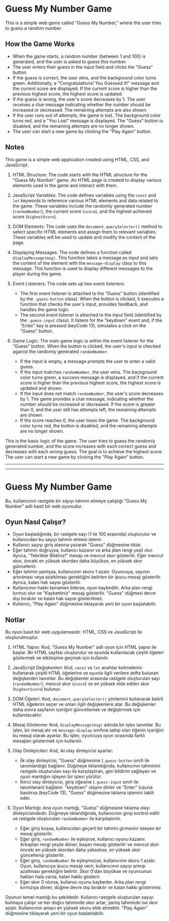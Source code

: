 # Guess My Number Game

This is a simple web game called "Guess My Number," where the user tries to guess a random number.

## How the Game Works

- When the game starts, a random number (between 1 and 100) is generated, and the user is asked to guess this number.
- The user enters their guess in the input field and clicks the "Guess" button.
- If the guess is correct, the user wins, and the background color turns green. Additionally, a "Congratulations! You Guessed It!" message and the current score are displayed. If the current score is higher than the previous highest score, the highest score is updated.
- If the guess is wrong, the user's score decreases by 1. The user receives a clue message indicating whether the number should be increased or decreased. The remaining attempts are also shown.
- If the user runs out of attempts, the game is lost. The background color turns red, and a "You Lost" message is displayed. The "Guess" button is disabled, and the remaining attempts are no longer shown.
- The user can start a new game by clicking the "Play Again" button.


## Notes

This game is a simple web application created using HTML, CSS, and JavaScript.

1. HTML Structure:
   The code starts with the HTML structure for the "Guess My Number" game. An HTML page is created to display various elements used in the game and interact with them.

2. JavaScript Variables:
   The code defines variables using the `const` and `let` keywords to reference various HTML elements and data related to the game. These variables include the randomly generated number (`randomNumber`), the current score (`score`), and the highest achieved score (`highestScore`).

3. DOM Elements:
   The code uses the `document.querySelector()` method to select specific HTML elements and assign them to relevant variables. These variables will be used to update and modify the content of the page.

4. Displaying Messages:
   The code defines a function called `displayMessage(msg)`. This function takes a message as input and sets the content of the element with the `message-display` class to this message. This function is used to display different messages to the player during the game.

5. Event Listeners:
   The code sets up two event listeners:
   - The first event listener is attached to the "Guess" button (identified by the `.guess-button` class). When the button is clicked, it executes a function that checks the user's input, provides feedback, and handles the game logic.
   - The second event listener is attached to the input field (identified by the `.guess-input` class). It listens for the "keydown" event and, if the "Enter" key is pressed (keyCode 13), simulates a click on the "Guess" button.

6. Game Logic:
   The main game logic is within the event listener for the "Guess" button. When the button is clicked, the user's input is checked against the randomly generated `randomNumber`.

   - If the input is empty, a message prompts the user to enter a valid guess.
   - If the input matches `randomNumber`, the user wins. The background color turns green, a success message is displayed, and if the current score is higher than the previous highest score, the highest score is updated and shown.
   - If the input does not match `randomNumber`, the user's score decreases by 1. The game provides a clue message, indicating whether the number should be increased or decreased. If the score is greater than 0, and the user still has attempts left, the remaining attempts are shown.
   - If the score reaches 0, the user loses the game. The background color turns red, the button is disabled, and the remaining attempts are no longer shown.

This is the basic logic of the game. The user tries to guess the randomly generated number, and the score increases with each correct guess and decreases with each wrong guess. The goal is to achieve the highest score. The user can start a new game by clicking the "Play Again" button.

---
---

# Guess My Number Game

Bu, kullanıcının rastgele bir sayıyı tahmin etmeye çalıştığı "Guess My Number" adlı basit bir web oyunudur.

## Oyun Nasıl Çalışır?

- Oyun başladığında, bir rastgele sayı (1 ile 100 arasında) oluşturulur ve kullanıcıdan bu sayıyı tahmin etmesi istenir.
- Kullanıcı sayıyı giriş alanına yazarak "Guess" düğmesine tıklar.
- Eğer tahmin doğruysa, kullanıcı kazanır ve arka plan rengi yeşil olur. Ayrıca, "Tebrikler Bildiniz!" mesajı ve mevcut skor gösterilir. Eğer mevcut skor, önceki en yüksek skordan daha büyükse, en yüksek skor güncellenir.
- Eğer tahmin yanlışsa, kullanıcının skoru 1 azalır. Oyuncuya, sayının artırılması veya azaltılması gerektiğini belirten bir ipucu mesajı gösterilir. Ayrıca, kalan hak sayısı gösterilir.
- Kullanıcının hakkı tamamen biterse, oyun kaybedilir. Arka plan rengi kırmızı olur ve "Kaybettiniz" mesajı gösterilir. "Guess" düğmesi devre dışı bırakılır ve kalan hak sayısı gösterilmez.
- Kullanıcı, "Play Again" düğmesine tıklayarak yeni bir oyun başlatabilir.

## Notlar     

Bu oyun basit bir web uygulamasıdır. HTML, CSS ve JavaScript ile oluşturulmuştur.


1. HTML Yapısı:
   Kod, "Guess My Number" adlı oyun için HTML yapısı ile başlar. Bir HTML sayfası oluşturulur ve oyunda kullanılacak çeşitli öğeleri göstermek ve etkileşime geçmek için kullanılır.

2. JavaScript Değişkenleri:
   Kod, `const` ve `let` anahtar kelimelerini kullanarak çeşitli HTML öğelerine ve oyunla ilgili verilere atıfta bulunan değişkenleri tanımlar. Bu değişkenler arasında rastgele oluşturulan sayı (`randomNumber`), mevcut skor (`score`) ve en yüksek elde edilen skor (`highestScore`) bulunur.

3. DOM Öğeleri:
   Kod, `document.querySelector()` yöntemini kullanarak belirli HTML öğelerini seçer ve onları ilgili değişkenlere atar. Bu değişkenler daha sonra sayfanın içeriğini güncellemek ve değiştirmek için kullanılacaktır.

4. Mesaj Gösterme:
   Kod, `displayMessage(msg)` adında bir işlev tanımlar. Bu işlev, bir mesaj alır ve `message-display` sınıfına sahip olan öğenin içeriğini bu mesaj olarak ayarlar. Bu işlev, oyuncuya oyun sırasında farklı mesajları göstermek için kullanılır.

5. Olay Dinleyicileri:
   Kod, iki olay dinleyicisi ayarlar:
   - İlk olay dinleyicisi, "Guess" düğmesine (`.guess-button` sınıfı ile tanımlandığı) bağlanır. Düğmeye tıklandığında, kullanıcının tahminini rastgele oluşturulan sayı ile karşılaştıran, geri bildirim sağlayan ve oyun mantığını işleyen bir işlevi yürütür.
   - İkinci olay dinleyicisi, giriş öğesine (`.guess-input` sınıfı ile tanımlanan) bağlanır. "keydown" olayını dinler ve "Enter" tuşuna basılırsa (keyCode 13), "Guess" düğmesine tıklama işlemini taklit eder.

6. Oyun Mantığı:
   Ana oyun mantığı, "Guess" düğmesine tıklama olayı dinleyicisindedir. Düğmeye tıklandığında, kullanıcının girişi kontrol edilir ve rastgele oluşturulan `randomNumber` ile karşılaştırılır.

   - Eğer giriş boşsa, kullanıcıdan geçerli bir tahmin girmesini isteyen bir mesaj gösterilir.
   - Eğer giriş, `randomNumber` ile eşleşirse, kullanıcı oyunu kazanır. Arkaplan rengi yeşile döner, başarı mesajı gösterilir ve mevcut skor önceki en yüksek skordan daha yüksekse, en yüksek skor güncellenip gösterilir.
   - Eğer giriş, `randomNumber` ile eşleşmezse, kullanıcının skoru 1 azalır. Oyun, kullanıcıya ipucu mesajı verir, kullanıcının sayıyı artırıp azaltması gerektiğini belirtir. Skor 0'dan büyükse ve oyuncunun hakları hala varsa, kalan hakkı gösterir.
   - Eğer skor 0 olursa, kullanıcı oyunu kaybeder. Arka plan rengi kırmızıya döner, düğme devre dışı bırakılır ve kalan hakkı göstermez.

Oyunun temel mantığı bu şekildedir. Kullanıcı rastgele oluşturulan sayıyı bulmaya çalışır ve her doğru tahminde skor artar, yanlış tahminde ise skor azalır. Kullanıcının amacı en yüksek skoru elde etmektir. "Play Again" düğmesine tıklayarak yeni bir oyun başlatılabilir.